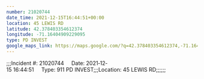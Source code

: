 ```yaml
---
number: 21020744
date_time: 2021-12-15T16:44:51+00:00
location: 45 LEWIS RD
latitude: 42.378403354612374
longitude: -71.16404909229095
type: PD INVEST
google_maps_link: https://maps.google.com/?q=42.378403354612374,-71.16404909229095
---
```


;;;Incident #: 21020744     Date: 2021‐12‐15 16:44:51     Type: 911 PD INVEST;;;Location: 45 LEWIS RD;;;;;;
